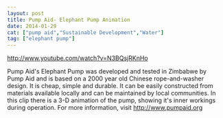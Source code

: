 ```yaml
---
layout: post
title: Pump Aid- Elephant Pump Animation
date: 2014-01-29
cat: ["pump aid","Sustainable Development","Water"]
tag: ["elephant pump"]
---
```


http://www.youtube.com/watch?v=N3BQsjRKnHo  

Pump Aid's Elephant Pump was developed and tested in Zimbabwe by Pump Aid and is based on a 2000 year old Chinese rope-and-washer design. It is cheap, simple and durable. It can be easily constructed from materials available locally and can be maintained by local communities. In this clip there is a 3-D animation of the pump, showing it's inner workings during operation. For more information, visit http://www.pumpaid.org
